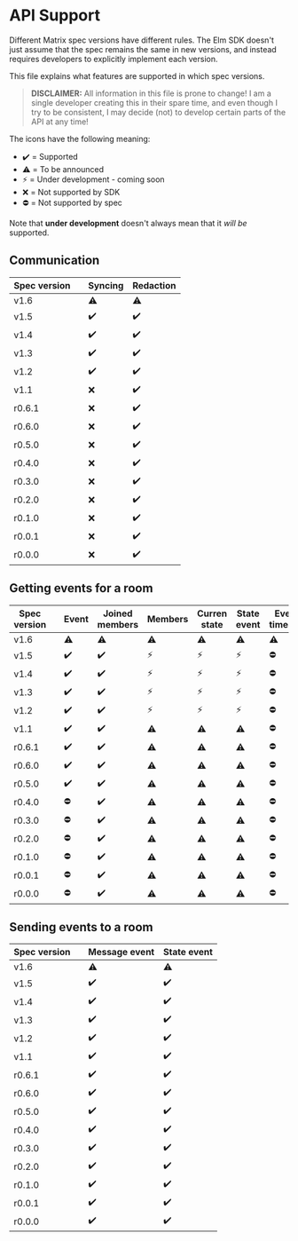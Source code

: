 # API Support

Different Matrix spec versions have different rules. The Elm SDK doesn't just assume that the spec remains the same in new versions, and instead requires developers to explicitly implement each version.

This file explains what features are supported in which spec versions.

> **DISCLAIMER:** All information in this file is prone to change! I am a single developer creating this in their spare time, and even though I try to be consistent, I may decide (not) to develop certain parts of the API at any time!

The icons have the following meaning:

- ✔️ = Supported
- ⚠️ = To be announced
- ⚡ = Under development - coming soon
- ❌ = Not supported by SDK
- ⛔ = Not supported by spec

Note that **under development** doesn't always mean that it _will be_ supported.

## Communication

| **Spec version** |   | Syncing | Redaction |
| ---------------- | - | ------- | --------- |
| v1.6   || ⚠️ | ⚠️ |
| v1.5   || ✔️ | ✔️ |
| v1.4   || ✔️ | ✔️ |
| v1.3   || ✔️ | ✔️ |
| v1.2   || ✔️ | ✔️ |
| v1.1   || ❌ | ✔️ |
| r0.6.1 || ❌ | ✔️ |
| r0.6.0 || ❌ | ✔️ |
| r0.5.0 || ❌ | ✔️ |
| r0.4.0 || ❌ | ✔️ |
| r0.3.0 || ❌ | ✔️ |
| r0.2.0 || ❌ | ✔️ |
| r0.1.0 || ❌ | ✔️ |
| r0.0.1 || ❌ | ✔️ |
| r0.0.0 || ❌ | ✔️ |

## Getting events for a room

| **Spec version** | | Event | Joined members | Members | Curren state | State event | Event at timestamp |
| ---------------- | - | ----- | -------------- | ------- | ------------ | ----------- | ------------------ |
| v1.6   || ⚠️ | ⚠️ | ⚠️ | ⚠️ | ⚠️ | ⚠️ |
| v1.5   || ✔️ | ✔️ | ⚡ | ⚡ | ⚡ | ⛔ |
| v1.4   || ✔️ | ✔️ | ⚡ | ⚡ | ⚡ | ⛔ |
| v1.3   || ✔️ | ✔️ | ⚡ | ⚡ | ⚡ | ⛔ |
| v1.2   || ✔️ | ✔️ | ⚡ | ⚡ | ⚡ | ⛔ |
| v1.1   || ✔️ | ✔️ | ⚠️ | ⚠️ | ⚠️ | ⛔ |
| r0.6.1 || ✔️ | ✔️ | ⚠️ | ⚠️ | ⚠️ | ⛔ |
| r0.6.0 || ✔️ | ✔️ | ⚠️ | ⚠️ | ⚠️ | ⛔ |
| r0.5.0 || ✔️ | ✔️ | ⚠️ | ⚠️ | ⚠️ | ⛔ |
| r0.4.0 || ⛔ | ✔️ | ⚠️ | ⚠️ | ⚠️ | ⛔ |
| r0.3.0 || ⛔ | ✔️ | ⚠️ | ⚠️ | ⚠️ | ⛔ |
| r0.2.0 || ⛔ | ✔️ | ⚠️ | ⚠️ | ⚠️ | ⛔ |
| r0.1.0 || ⛔ | ✔️ | ⚠️ | ⚠️ | ⚠️ | ⛔ |
| r0.0.1 || ⛔ | ✔️ | ⚠️ | ⚠️ | ⚠️ | ⛔ |
| r0.0.0 || ⛔ | ✔️ | ⚠️ | ⚠️ | ⚠️ | ⛔ |

## Sending events to a room

| **Spec version** |   | Message event | State event |
| ---------------- | - | ------------- | ----------- |
| v1.6   || ⚠️ | ⚠️ |
| v1.5   || ✔️ | ✔️ |
| v1.4   || ✔️ | ✔️ |
| v1.3   || ✔️ | ✔️ |
| v1.2   || ✔️ | ✔️ |
| v1.1   || ✔️ | ✔️ |
| r0.6.1 || ✔️ | ✔️ |
| r0.6.0 || ✔️ | ✔️ |
| r0.5.0 || ✔️ | ✔️ |
| r0.4.0 || ✔️ | ✔️ |
| r0.3.0 || ✔️ | ✔️ |
| r0.2.0 || ✔️ | ✔️ |
| r0.1.0 || ✔️ | ✔️ |
| r0.0.1 || ✔️ | ✔️ |
| r0.0.0 || ✔️ | ✔️ |
